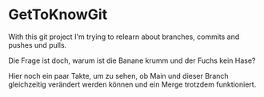# GetToKnowGit

With this git project I'm trying to relearn about branches, commits and pushes und pulls.

Die Frage ist doch, warum ist die Banane krumm und der Fuchs kein Hase?

Hier noch ein paar Takte, um zu sehen, ob Main und dieser Branch gleichzeitig verändert werden können und ein Merge trotzdem funktioniert.
